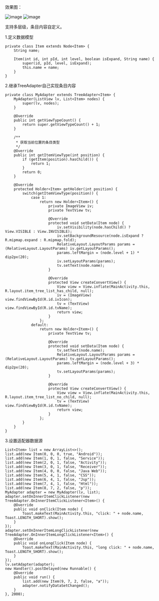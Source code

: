 效果图：

![image](https://github.com/fszeng2011/treeadapter/raw/master/device-2017-10-20-152326.png)
![image](https://github.com/fszeng2011/treeadapter/raw/master/device-2017-10-20-152327.png)

支持多层级，条目内容自定义。

1.定义数据模型
    
    private class Item extends Node<Item> {
        String name;

        Item(int id, int pId, int level, boolean isExpand, String name) {
            super(id, pId, level, isExpand);
            this.name = name;
        }
    }

2.继承TreeAdapter自己实现条目内容

    private class MyAdapter extends TreeAdapter<Item> {
        MyAdapter(ListView lv, List<Item> nodes) {
            super(lv, nodes);
        }

        @Override
        public int getViewTypeCount() {
            return super.getViewTypeCount() + 1;
        }

        /**
         * 获取当前位置的条目类型
         */
        @Override
        public int getItemViewType(int position) {
            if (getItem(position).hasChild()) {
                return 1;
            }
            return 0;
        }
        
        @Override
        protected Holder<Item> getHolder(int position) {
            switch(getItemViewType(position)) {
                case 1:
                    return new Holder<Item>() {
                        private ImageView iv;
                        private TextView tv;

                        @Override
                        protected void setData(Item node) {
                            iv.setVisibility(node.hasChild() ? View.VISIBLE : View.INVISIBLE);
                            iv.setBackgroundResource(node.isExpand ? R.mipmap.expand : R.mipmap.fold);
                            RelativeLayout.LayoutParams params = (RelativeLayout.LayoutParams) iv.getLayoutParams();
                            params.leftMargin = (node.level + 1) * dip2px(20);
                            iv.setLayoutParams(params);
                            tv.setText(node.name);
                        }

                        @Override
                        protected View createConvertView() {
                            View view = View.inflate(MainActivity.this, R.layout.item_tree_list_has_child, null);
                            iv = (ImageView) view.findViewById(R.id.ivIcon);
                            tv = (TextView) view.findViewById(R.id.tvName);
                            return view;
                        }
                    };
                default:
                    return new Holder<Item>() {
                        private TextView tv;
                        
                        @Override
                        protected void setData(Item node) {
                            tv.setText(node.name);
                            RelativeLayout.LayoutParams params = (RelativeLayout.LayoutParams) tv.getLayoutParams();
                            params.leftMargin = (node.level + 3) * dip2px(20);
                            tv.setLayoutParams(params);
                        }

                        @Override
                        protected View createConvertView() {
                            View view = View.inflate(MainActivity.this, R.layout.item_tree_list_no_child, null);
                            tv = (TextView) view.findViewById(R.id.tvName);
                            return view;
                        }
                    };
            }
        }
    }

3.设置适配器数据源

    List<Item> list = new ArrayList<>();
    list.add(new Item(0, 0, 0, true, "Android"));
    list.add(new Item(1, 0, 1, false, "Service"));
    list.add(new Item(2, 0, 1, false, "Activity"));
    list.add(new Item(3, 0, 1, false, "Receiver"));
    list.add(new Item(4, 0, 0, false, "Java Web"));
    list.add(new Item(5, 4, 1, false, "CSS"));
    list.add(new Item(6, 4, 1, false, "Jsp"));
    list.add(new Item(7, 4, 1, false, "Html"));
    list.add(new Item(8, 7, 2, false, "p"));
    MyAdapter adapter = new MyAdapter(lv, list);
    adapter.setOnInnerItemClickListener(new TreeAdapter.OnInnerItemClickListener<Item>() {
        @Override
        public void onClick(Item node) {
            Toast.makeText(MainActivity.this, "click: " + node.name, Toast.LENGTH_SHORT).show();
        }
    });
    adapter.setOnInnerItemLongClickListener(new TreeAdapter.OnInnerItemLongClickListener<Item>() {
        @Override
        public void onLongClick(Item node) {
            Toast.makeText(MainActivity.this, "long click: " + node.name, Toast.LENGTH_SHORT).show();
        }
    });
    lv.setAdapter(adapter);
    new Handler().postDelayed(new Runnable() {
        @Override
        public void run() {
            list.add(new Item(9, 7, 2, false, "a"));
            adapter.notifyDataSetChanged();
        }
    }, 2000);